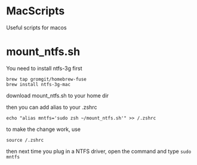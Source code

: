 # MacScripts
Useful scripts for macos


# mount_ntfs.sh
You need to install ntfs-3g first
```
brew tap gromgit/homebrew-fuse
brew install ntfs-3g-mac
```
download mount_ntfs.sh to your home dir

then you can add alias to your .zshrc

```
echo "alias mntfs='sudo zsh ~/mount_ntfs.sh'" >> /.zshrc
```

to make the change work, use 
```
source /.zshrc
```
then next time you plug in a NTFS driver, open the command and type 
```sudo mntfs```
